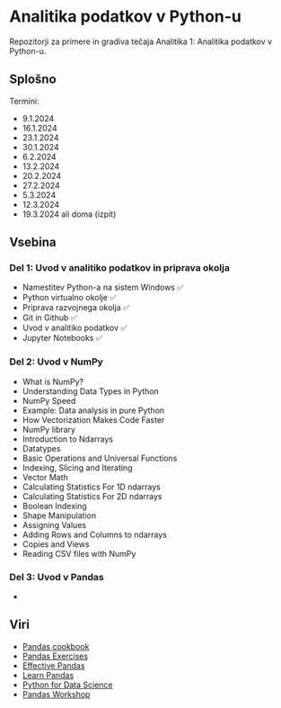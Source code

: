 # Analitika podatkov v Python-u

Repozitorji za primere in gradiva tečaja Analitika 1: Analitika podatkov v Python-u.

## Splošno
Termini:
- 9.1.2024
- 16.1.2024
- 23.1.2024
- 30.1.2024
- 6.2.2024
- 13.2.2024
- 20.2.2024
- 27.2.2024
- 5.3.2024
- 12.3.2024
- 19.3.2024 ali doma (izpit)

## Vsebina

### Del 1: Uvod v analitiko podatkov in priprava okolja
- Namestitev Python-a na sistem Windows ✅
- Python virtualno okolje ✅
- Priprava razvojnega okolja ✅
- Git in Github ✅
- Uvod v analitiko podatkov ✅
- Jupyter Notebooks ✅

### Del 2: Uvod v NumPy
- What is NumPy?
- Understanding Data Types in Python
- NumPy Speed
- Example: Data analysis in pure Python
- How Vectorization Makes Code Faster
- NumPy library
- Introduction to Ndarrays
- Datatypes
- Basic Operations and Universal Functions
- Indexing, Slicing and Iterating
- Vector Math
- Calculating Statistics For 1D ndarrays
- Calculating Statistics For 2D ndarrays
- Boolean Indexing
- Shape Manipulation
- Assigning Values
- Adding Rows and Columns to ndarrays
- Copies and Views
- Reading CSV files with NumPy

### Del 3: Uvod v Pandas
- 


## Viri
- [Pandas cookbook](https://github.com/jvns/pandas-cookbook)
- [Pandas Exercises](https://github.com/guipsamora/pandas_exercises)
- [Effective Pandas](https://github.com/TomAugspurger/effective-pandas)
- [Learn Pandas](https://bitbucket.org/hrojas/learn-pandas/src/master/)
- [Python for Data Science](https://wavedatalab.github.io/datawithpython/index.html)
- [Pandas Workshop](https://github.com/stefmolin/pandas-workshop)

